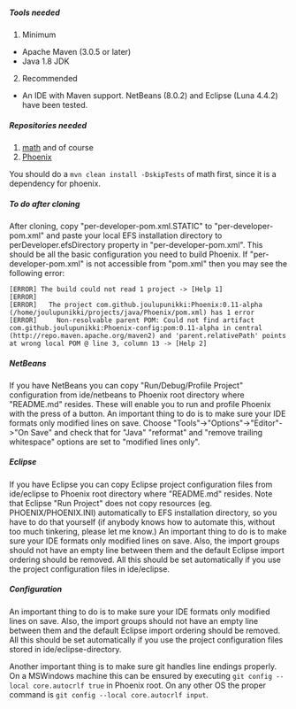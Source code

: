 ##### Tools needed

1. Minimum
  * Apache Maven (3.0.5 or later)
  * Java 1.8 JDK
2. Recommended
  * An IDE with Maven support. NetBeans (8.0.2) and Eclipse (Luna 4.4.2) have been tested. 

##### Repositories needed
1. [math](https://github.com/joulupunikki/math) and of course
2. [Phoenix](https://github.com/joulupunikki/Phoenix)

You should do a `mvn clean install -DskipTests` of math first, since it is a dependency for phoenix.

##### To do after cloning

After cloning, copy "per-developer-pom.xml.STATIC" to "per-developer-pom.xml" and paste your local EFS installation directory to perDeveloper.efsDirectory property in "per-developer-pom.xml". This should be all the basic configuration you need to build Phoenix. If "per-developer-pom.xml" is not accessible from "pom.xml" then you may see the following error:

```
[ERROR] The build could not read 1 project -> [Help 1]
[ERROR]
[ERROR]   The project com.github.joulupunikki:Phoenix:0.11-alpha (/home/joulupunikki/projects/java/Phoenix/pom.xml) has 1 error
[ERROR]     Non-resolvable parent POM: Could not find artifact com.github.joulupunikki:Phoenix-config:pom:0.11-alpha in central (http://repo.maven.apache.org/maven2) and 'parent.relativePath' points at wrong local POM @ line 3, column 13 -> [Help 2]
```

##### NetBeans

If you have NetBeans you can copy "Run/Debug/Profile Project" configuration from ide/netbeans to Phoenix root directory where "README.md" resides. These will enable you to run and profile Phoenix with the press of a button. An important thing to do is to make sure your IDE formats only modified lines on save. Choose "Tools"->"Options"->"Editor"->"On Save" and check that for "Java" "reformat" and "remove trailing whitespace" options are set to "modified lines only".

##### Eclipse

If you have Eclipse you can copy Eclipse project configuration files from ide/eclipse to Phoenix root directory where "README.md" resides. Note that Eclipse "Run Project" does not copy resources (eg. PHOENIX/PHOENIX.INI) automatically to EFS installation directory, so you have to do that yourself (if anybody knows how to automate this, without too much tinkering, please let me know.) An important thing to do is to make sure your IDE formats only modified lines on save. Also, the import groups should not have an empty line between them and the default Eclipse import ordering should be removed. All this should be set automatically if you use the project configuration files in ide/eclipse.

##### Configuration

An important thing to do is to make sure your IDE formats only modified lines on save. Also, the import groups should not have an empty line between them and the default Eclipse import ordering should be removed. All this should be set automatically if you use the project configuration files stored in ide/eclipse-directory.

Another important thing is to make sure git handles line endings properly. On a MSWindows machine this can be ensured by executing `git config --local core.autocrlf true` in Phoenix root. On any other OS the proper command is `git config --local core.autocrlf input`.
